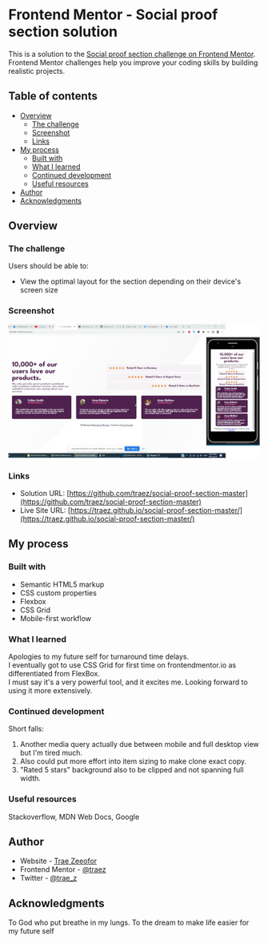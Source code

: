 # Frontend Mentor - Social proof section solution

This is a solution to the [Social proof section challenge on Frontend Mentor](https://www.frontendmentor.io/challenges/social-proof-section-6e0qTv_bA). Frontend Mentor challenges help you improve your coding skills by building realistic projects. 

## Table of contents

- [Overview](#overview)
  - [The challenge](#the-challenge)
  - [Screenshot](#screenshot)
  - [Links](#links)
- [My process](#my-process)
  - [Built with](#built-with)
  - [What I learned](#what-i-learned)
  - [Continued development](#continued-development)
  - [Useful resources](#useful-resources)
- [Author](#author)
- [Acknowledgments](#acknowledgments)

## Overview

### The challenge

Users should be able to:

- View the optimal layout for the section depending on their device's screen size

### Screenshot

![](./images/screenshot-desktop-and-mobile.png)


### Links

- Solution URL: [https://github.com/traez/social-proof-section-master](https://github.com/traez/social-proof-section-master)
- Live Site URL: [https://traez.github.io/social-proof-section-master/](https://traez.github.io/social-proof-section-master/)

## My process

### Built with

- Semantic HTML5 markup
- CSS custom properties
- Flexbox
- CSS Grid
- Mobile-first workflow


### What I learned

Apologies to my future self for turnaround time delays.  
I eventually got to use CSS Grid for first time on frontendmentor.io as differentiated from FlexBox.  
I must say it's a very powerful tool, and it excites me. Looking forward to using it more extensively.  


### Continued development

Short falls:  
1) Another media query actually due between mobile and full desktop view but I'm tired much.  
2) Also could put more effort into item sizing to make clone exact copy.  
3) "Rated 5 stars" background also to be clipped and not spanning full width.  

### Useful resources

Stackoverflow, MDN Web Docs, Google

## Author

- Website - [Trae Zeeofor](https://github.com/traez)  
- Frontend Mentor - [@traez](https://www.frontendmentor.io/profile/traez)  
- Twitter - [@trae_z](https://twitter.com/trae_z)  

## Acknowledgments

To God who put breathe in my lungs. 
To the dream to make life easier for my future self

